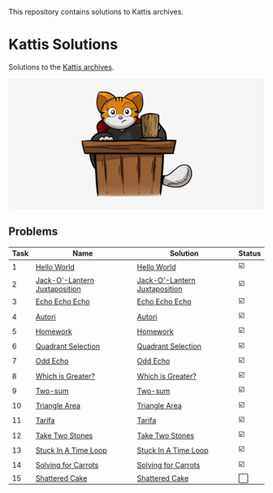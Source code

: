 This repository contains solutions to Kattis archives.

# Kattis Solutions
Solutions to the [Kattis archives](https://open.kattis.com/).

[![Kattis](./kattisLogo.jpg)
](https://open.kattis.com/)

## Problems 
| Task| Name| Solution | Status |
| --- | ---  | --- | --- | 
| 1 | [Hello World ](https://open.kattis.com/problems/hello) | [Hello World ](src/task1_HelloWorld/Task1.java) | :ballot_box_with_check: |
| 2 | [Jack-O'-Lantern Juxtaposition ](https://open.kattis.com/problems/jackolanternjuxtaposition/Task2.java) | [Jack-O'-Lantern Juxtaposition ](src/task2_JackoLanternJuxtaPosition) | :ballot_box_with_check: |
| 3 | [Echo Echo Echo ](https://open.kattis.com/problems/echoechoecho) | [Echo Echo Echo ](src/task3_EchoEcho/Task3.java) | :ballot_box_with_check: |
| 4 | [Autori ](https://open.kattis.com/problems/autori) | [Autori ](src/task4_Autori/Task4.java) | :ballot_box_with_check: |
| 5 | [Homework ](https://open.kattis.com/problems/heimavinna) | [Homework ](src/task5_Homework/Task5.java) | :ballot_box_with_check: |
| 6 | [Quadrant Selection ](https://open.kattis.com/problems/quadrant) | [Quadrant Selection ](src/task6_QuadrantSelection/Task6.java) | :ballot_box_with_check: |
| 7 | [Odd Echo ](https://open.kattis.com/problems/oddecho) | [Odd Echo ](src/task7_OddEcho/Task7.java) | :ballot_box_with_check: |
| 8 | [Which is Greater? ](https://open.kattis.com/problems/whichisgreater) | [Which is Greater? ](src/task8_WhichIsGreater/Task8.java) | :ballot_box_with_check: |
| 9 | [Two-sum ](https://open.kattis.com/problems/twosum) | [Two-sum ](src/task9_TwoSum/Task9.java) | :ballot_box_with_check: |
| 10 | [Triangle Area ](https://open.kattis.com/problems/triarea) | [Triangle Area ](src/task10_TriArea/Task10.java) | :ballot_box_with_check: |
| 11 | [Tarifa ](https://open.kattis.com/problems/tarifa) | [Tarifa ](src/task11_Tarifa/Task11.java) | :ballot_box_with_check: |
| 12 | [Take Two Stones ](https://open.kattis.com/problems/twostones) | [Take Two Stones  ](src/task12_TwoStones/Task12.java) | :ballot_box_with_check: |
| 13 | [Stuck In A Time Loop ](https://open.kattis.com/problems/timeloop) | [Stuck In A Time Loop ](src/task13_TimeLoop/Task13.java) | :ballot_box_with_check: |
| 14 | [Solving for Carrots ](https://open.kattis.com/problems/carrots) | [Solving for Carrots  ](src/task14_SolvingForCarrots/Task14.java) | :ballot_box_with_check: |
| 15 | [Shattered Cake ](https://open.kattis.com/problems/shatteredcake) | [Shattered Cake  ](src/task15_ShatteredCake/Task15.java) | :white_large_square: |